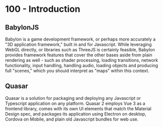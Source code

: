 # 100 - Introduction

## BabylonJS

Babylon is a game development framework, or perhaps more accurately a "3D application framework," built in and for Javascript. While leveraging WebGL directly, or libraries such as ThreeJS is certainly feasible, Babylon provides framework features that cover the other bases aside from plain rendering as well - such as shader processing, loading transitions, network functionality, input handling, handling audio, loading objects and producing full "scenes," which you should interpret as "maps" within this context.

## Quasar

Quasar is a solution for packaging and deploying any Javascript or Typescript application on any platform. Quasar 2 employs Vue 3 as a frontend library, comes with its own UI elements that match the Material Design spec, and packages its application using Electron on desktop, Cordova on Mobile, and plain old Javascript bundles for web use.
